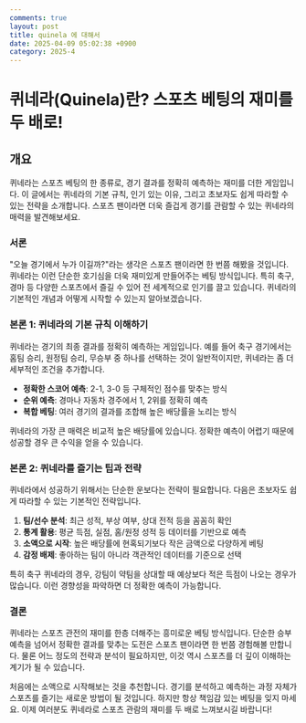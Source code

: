 ```yaml
---
comments: true
layout: post
title: quinela 에 대해서
date: 2025-04-09 05:02:38 +0900
category: 2025-4
---
```


# 퀴네라(Quinela)란? 스포츠 베팅의 재미를 두 배로!

## 개요
퀴네라는 스포츠 베팅의 한 종류로, 경기 결과를 정확히 예측하는 재미를 더한 게임입니다. 이 글에서는 퀴네라의 기본 규칙, 인기 있는 이유, 그리고 초보자도 쉽게 따라할 수 있는 전략을 소개합니다. 스포츠 팬이라면 더욱 즐겁게 경기를 관람할 수 있는 퀴네라의 매력을 발견해보세요.

### 서론
"오늘 경기에서 누가 이길까?"라는 생각은 스포츠 팬이라면 한 번쯤 해봤을 것입니다. 퀴네라는 이런 단순한 호기심을 더욱 재미있게 만들어주는 베팅 방식입니다. 특히 축구, 경마 등 다양한 스포츠에서 즐길 수 있어 전 세계적으로 인기를 끌고 있습니다. 퀴네라의 기본적인 개념과 어떻게 시작할 수 있는지 알아보겠습니다.

### 본론 1: 퀴네라의 기본 규칙 이해하기
퀴네라는 경기의 최종 결과를 정확히 예측하는 게임입니다. 예를 들어 축구 경기에서는 홈팀 승리, 원정팀 승리, 무승부 중 하나를 선택하는 것이 일반적이지만, 퀴네라는 좀 더 세부적인 조건을 추가합니다. 

- **정확한 스코어 예측**: 2-1, 3-0 등 구체적인 점수를 맞추는 방식
- **순위 예측**: 경마나 자동차 경주에서 1, 2위를 정확히 예측
- **복합 베팅**: 여러 경기의 결과를 조합해 높은 배당률을 노리는 방식

퀴네라의 가장 큰 매력은 비교적 높은 배당률에 있습니다. 정확한 예측이 어렵기 때문에 성공할 경우 큰 수익을 얻을 수 있습니다.

### 본론 2: 퀴네라를 즐기는 팁과 전략
퀴네라에서 성공하기 위해서는 단순한 운보다는 전략이 필요합니다. 다음은 초보자도 쉽게 따라할 수 있는 기본적인 전략입니다.

1. **팀/선수 분석**: 최근 성적, 부상 여부, 상대 전적 등을 꼼꼼히 확인
2. **통계 활용**: 평균 득점, 실점, 홈/원정 성적 등 데이터를 기반으로 예측
3. **소액으로 시작**: 높은 배당률에 현혹되기보다 작은 금액으로 다양하게 베팅
4. **감정 배제**: 좋아하는 팀이 아니라 객관적인 데이터를 기준으로 선택

특히 축구 퀴네라의 경우, 강팀이 약팀을 상대할 때 예상보다 적은 득점이 나오는 경우가 많습니다. 이런 경향성을 파악하면 더 정확한 예측이 가능합니다.

### 결론
퀴네라는 스포츠 관전의 재미를 한층 더해주는 흥미로운 베팅 방식입니다. 단순한 승부 예측을 넘어서 정확한 결과를 맞추는 도전은 스포츠 팬이라면 한 번쯤 경험해볼 만합니다. 물론 어느 정도의 전략과 분석이 필요하지만, 이것 역시 스포츠를 더 깊이 이해하는 계기가 될 수 있습니다. 

처음에는 소액으로 시작해보는 것을 추천합니다. 경기를 분석하고 예측하는 과정 자체가 스포츠를 즐기는 새로운 방법이 될 것입니다. 하지만 항상 책임감 있는 베팅을 잊지 마세요. 이제 여러분도 퀴네라로 스포츠 관람의 재미를 두 배로 느껴보시길 바랍니다!